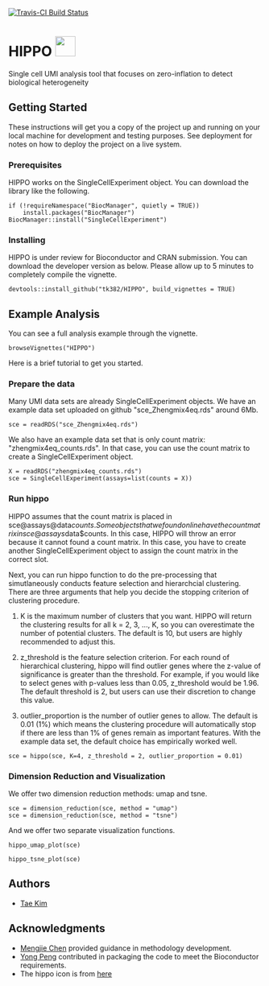 [![Travis-CI Build Status](https://travis-ci.com/tk382/HIPPO.svg?branch=master)](https://travis-ci.org/tk382/HIPPO)
<!-- [![CRAN status](https://www.r-pkg.org/badges/version/DynamicCorrelation)](https://cran.r-project.org/package=DynamicCorrelation)-->

# HIPPO <img src="https://github.com/tk382/HIPPO/blob/master/hippo_image.png" width="40">


Single cell UMI analysis tool that focuses on zero-inflation to detect biological heterogeneity

## Getting Started

These instructions will get you a copy of the project up and running on your local machine for development and testing purposes. See deployment for notes on how to deploy the project on a live system.

### Prerequisites

HIPPO works on the SingleCellExperiment object. You can download the library like the following.

```
if (!requireNamespace("BiocManager", quietly = TRUE))
    install.packages("BiocManager")
BiocManager::install("SingleCellExperiment")
```

### Installing

HIPPO is under review for Bioconductor and CRAN submission. You can download the developer version as below. Please allow up to 5 minutes to completely compile the vignette.

```
devtools::install_github("tk382/HIPPO", build_vignettes = TRUE)
```

## Example Analysis

You can see a full analysis example through the vignette. 

```
browseVignettes("HIPPO")
```

Here is a brief tutorial to get you started.

### Prepare the data

Many UMI data sets are already SingleCellExperiment objects. We have an example data set uploaded on github "sce_Zhengmix4eq.rds" around 6Mb. 

```
sce = readRDS("sce_Zhengmix4eq.rds")
```

We also have an example data set that is only count matrix: "zhengmix4eq_counts.rds". In that case, you can use the count matrix to create a SingleCellExperiment object.

```
X = readRDS("zhengmix4eq_counts.rds")
sce = SingleCellExperiment(assays=list(counts = X))
```

### Run hippo

HIPPO assumes that the count matrix is placed in sce@assays@data$counts. Some objects that we found online have the count matrix in sce@assays$data$counts. In this case, HIPPO will throw an error because it cannot found a count matrix. In this case, you have to create another SingleCellExperiment object to assign the count matrix in the correct slot.

Next, you can run hippo function to do the pre-processing that simutlaneously conducts feature selection and hierarchcial clustering. There are three arguments that help you decide the stopping criterion of clustering procedure.

1. K is the maximum number of clusters that you want. HIPPO will return the clustering results for all k = 2, 3, ..., K, so you can overestimate the number of potential clusters. The default is 10, but users are highly recommended to adjust this.

2. z_threshold is the feature selection criterion. For each round of hierarchical clustering, hippo will find outlier genes where the z-value of significance is greater than the threshold. For example, if you would like to select genes with p-values less than 0.05, z_threshold would be 1.96. The default threshold is 2, but users can use their discretion to change this value.

3. outlier_proportion is the number of outlier genes to allow. The default is 0.01 (1\%) which means the clustering procedure will automatically stop if there are less than 1\% of genes remain as important features. With the example data set, the default choice has empirically worked well.

```
sce = hippo(sce, K=4, z_threshold = 2, outlier_proportion = 0.01)
```

### Dimension Reduction and Visualization

We offer two dimension reduction methods: umap and tsne.

```
sce = dimension_reduction(sce, method = "umap")
sce = dimension_reduction(sce, method = "tsne")
```

And we offer two separate visualization functions.

```
hippo_umap_plot(sce)
```

```
hippo_tsne_plot(sce)
```


## Authors

* [Tae Kim](https://github.com/tk382)

## Acknowledgments

* [Mengjie Chen](http://www.mengjiechen.com) provided guidance in methodology development.
* [Yong Peng](https://github.com/bigdataage) contributed in packaging the code to meet the Bioconductor requirements.
* The hippo icon is from [here](https://www.needpix.com/photo/178308/hippo-head-cartoon-cute-grey-zoo-wildlife)
